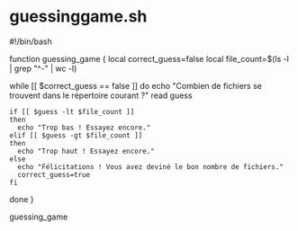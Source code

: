 # guessinggame.sh

#!/bin/bash

function guessing_game {
  local correct_guess=false
  local file_count=$(ls -l | grep "^-" | wc -l)

  while [[ $correct_guess == false ]]
  do
    echo "Combien de fichiers se trouvent dans le répertoire courant ?"
    read guess

    if [[ $guess -lt $file_count ]]
    then
      echo "Trop bas ! Essayez encore."
    elif [[ $guess -gt $file_count ]]
    then
      echo "Trop haut ! Essayez encore."
    else
      echo "Félicitations ! Vous avez deviné le bon nombre de fichiers."
      correct_guess=true
    fi
  done
}

guessing_game
